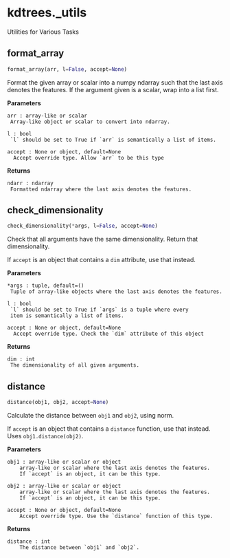# kdtrees._utils
Utilities for Various Tasks
## format_array
```python
format_array(arr, l=False, accept=None)
```

Format the given array or scalar into a numpy ndarray
such that the last axis denotes the features.
If the argument given is a scalar, wrap into a list first.

**Parameters**
```
arr : array-like or scalar
 Array-like object or scalar to convert into ndarray.

l : bool
 `l` should be set to True if `arr` is semantically a list of items.

accept : None or object, default=None
  Accept override type. Allow `arr` to be this type
```

**Returns**
```
ndarr : ndarray
 Formatted ndarray where the last axis denotes the features.
```

## check_dimensionality
```python
check_dimensionality(*args, l=False, accept=None)
```

Check that all arguments have the same dimensionality.
Return that dimensionality.

If `accept` is an object that contains a `dim`
attribute, use that instead.

**Parameters**
```
*args : tuple, default=()
 Tuple of array-like objects where the last axis denotes the features.

l : bool
 `l` should be set to True if `args` is a tuple where every
 item is semantically a list of items.

accept : None or object, default=None
  Accept override type. Check the `dim` attribute of this object
```

**Returns**
```
dim : int
 The dimensionality of all given arguments.
```

## distance
```python
distance(obj1, obj2, accept=None)
```
Calculate the distance between `obj1` and `obj2`,
using norm.

If `accept` is an object that contains a `distance`
function, use that instead. Uses `obj1.distance(obj2)`.

**Parameters**
```
obj1 : array-like or scalar or object
	array-like or scalar where the last axis denotes the features.
	If `accept` is an object, it can be this type.

obj2 : array-like or scalar or object
	array-like or scalar where the last axis denotes the features.
	If `accept` is an object, it can be this type.

accept : None or object, default=None
	Accept override type. Use the `distance` function of this type.
```

**Returns**
```
distance : int
	The distance between `obj1` and `obj2`.
```
